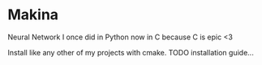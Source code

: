# Makina
 
Neural Network I once did in Python now in C because C is epic <3

Install like any other of my projects with cmake.
TODO installation guide...
